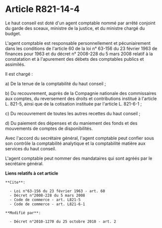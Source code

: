 # Article R821-14-4

Le haut conseil est doté d'un agent comptable nommé par arrêté conjoint du garde des sceaux, ministre de la justice, et du
ministre chargé du budget.

L'agent comptable est responsable personnellement et pécuniairement dans les conditions de l'article 60 de la loi n° 63-156
du 23 février 1963 de finances pour 1963 et du décret n° 2008-228 du 5 mars 2008 relatif à la constatation et à l'apurement
des débets des comptables publics et assimilés. 

Il est chargé : 

a) De la tenue de la comptabilité du haut conseil ; 

b) Du recouvrement, auprès de la Compagnie nationale des commissaires aux comptes, du reversement des droits et contributions
institué à l'article L. 821-5, ainsi que de la cotisation instituée par l'article L. 821-6-1 ;

c) Du recouvrement de toutes les autres recettes du haut conseil ; 

d) Du paiement des dépenses et du maniement des fonds et des mouvements de comptes de disponibilités. 

Avec l'accord du secrétaire général, l'agent comptable peut confier sous son contrôle la comptabilité analytique et la
comptabilité matière aux services du haut conseil.

L'agent comptable peut nommer des mandataires qui sont agréés par le secrétaire général.

**Liens relatifs à cet article**

	**Cite**:

	  - Loi n°63-156 du 23 février 1963 - art. 60
	  - Décret n°2008-228 du 5 mars 2008
	  - Code de commerce - art. L821-5
	  - Code de commerce - art. L821-6-1

	**Modifié par**:

	  - Décret n°2010-1270 du 25 octobre 2010 - art. 2
